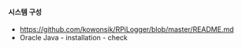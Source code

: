 
#### 시스템 구성
   - https://github.com/kowonsik/RPiLogger/blob/master/README.md
   - Oracle Java
    - installation
    - check
   
